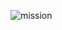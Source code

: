 ![mission](https://user-images.githubusercontent.com/95431446/168650161-3df59353-ee1d-4ec8-85b2-48435ab0358b.png)
